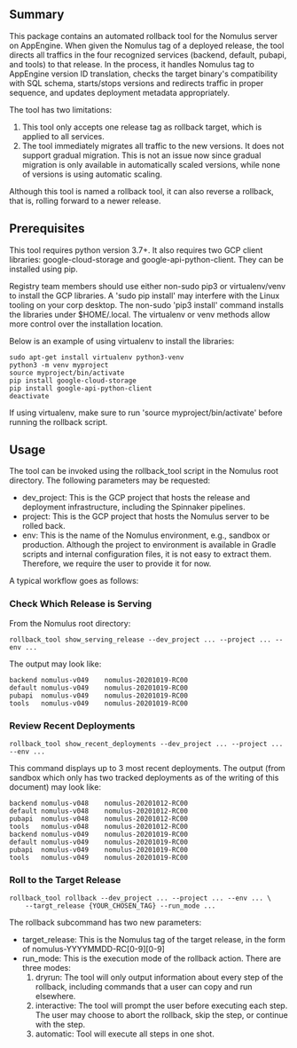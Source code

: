 ## Summary

This package contains an automated rollback tool for the Nomulus server on
AppEngine. When given the Nomulus tag of a deployed release, the tool directs
all traffics in the four recognized services (backend, default, pubapi, and
tools) to that release. In the process, it handles Nomulus tag to AppEngine
version ID translation, checks the target binary's compatibility with SQL
schema, starts/stops versions and redirects traffic in proper sequence, and
updates deployment metadata appropriately.

The tool has two limitations:

1.  This tool only accepts one release tag as rollback target, which is applied
    to all services.
2.  The tool immediately migrates all traffic to the new versions. It does not
    support gradual migration. This is not an issue now since gradual migration
    is only available in automatically scaled versions, while none of versions
    is using automatic scaling.

Although this tool is named a rollback tool, it can also reverse a rollback,
that is, rolling forward to a newer release.

## Prerequisites

This tool requires python version 3.7+. It also requires two GCP client
libraries: google-cloud-storage and google-api-python-client. They can be
installed using pip.

Registry team members should use either non-sudo pip3 or virtualenv/venv to
install the GCP libraries. A 'sudo pip install' may interfere with the Linux
tooling on your corp desktop. The non-sudo 'pip3 install' command installs the
libraries under $HOME/.local. The virtualenv or venv methods allow more control
over the installation location.

Below is an example of using virtualenv to install the libraries:

```shell
sudo apt-get install virtualenv python3-venv
python3 -m venv myproject
source myproject/bin/activate
pip install google-cloud-storage
pip install google-api-python-client
deactivate
```

If using virtualenv, make sure to run 'source myproject/bin/activate' before
running the rollback script.

## Usage

The tool can be invoked using the rollback_tool script in the Nomulus root
directory. The following parameters may be requested:

*   dev_project: This is the GCP project that hosts the release and deployment
    infrastructure, including the Spinnaker pipelines.
*   project: This is the GCP project that hosts the Nomulus server to be rolled
    back.
*   env: This is the name of the Nomulus environment, e.g., sandbox or
    production. Although the project to environment is available in Gradle
    scripts and internal configuration files, it is not easy to extract them.
    Therefore, we require the user to provide it for now.

A typical workflow goes as follows:

### Check Which Release is Serving

From the Nomulus root directory:

```shell
rollback_tool show_serving_release --dev_project ... --project ... --env ...
```

The output may look like:

```
backend nomulus-v049    nomulus-20201019-RC00
default nomulus-v049    nomulus-20201019-RC00
pubapi  nomulus-v049    nomulus-20201019-RC00
tools   nomulus-v049    nomulus-20201019-RC00
```

### Review Recent Deployments

```shell
rollback_tool show_recent_deployments --dev_project ... --project ... --env ...
```

This command displays up to 3 most recent deployments. The output (from sandbox
which only has two tracked deployments as of the writing of this document) may
look like:

```
backend nomulus-v048    nomulus-20201012-RC00
default nomulus-v048    nomulus-20201012-RC00
pubapi  nomulus-v048    nomulus-20201012-RC00
tools   nomulus-v048    nomulus-20201012-RC00
backend nomulus-v049    nomulus-20201019-RC00
default nomulus-v049    nomulus-20201019-RC00
pubapi  nomulus-v049    nomulus-20201019-RC00
tools   nomulus-v049    nomulus-20201019-RC00
```

### Roll to the Target Release

```shell
rollback_tool rollback --dev_project ... --project ... --env ... \
    --targt_release {YOUR_CHOSEN_TAG} --run_mode ...
```

The rollback subcommand has two new parameters:

*   target_release: This is the Nomulus tag of the target release, in the form
    of nomulus-YYYYMMDD-RC[0-9][0-9]
*   run_mode: This is the execution mode of the rollback action. There are three
    modes:
    1.  dryrun: The tool will only output information about every step of the
        rollback, including commands that a user can copy and run elsewhere.
    2.  interactive: The tool will prompt the user before executing each step.
        The user may choose to abort the rollback, skip the step, or continue
        with the step.
    3.  automatic: Tool will execute all steps in one shot.
